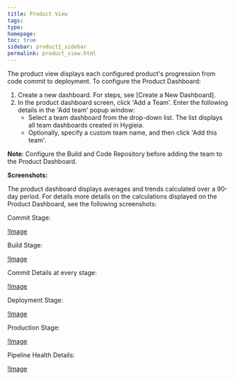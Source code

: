 ```yaml
---
title: Product View
tags: 
type: 
homepage: 
toc: true
sidebar: product1_sidebar
permalink: product_view.html
---
```


The product view displays each configured product's progression from code commit to deployment. To configure the Product Dashboard:

1. Create a new dashboard. For steps, see [Create a New Dashboard].
2. In the product dashboard screen, click 'Add a Team'. Enter the following details in the 'Add team' popup window:
   - Select a team dashboard from the drop-down list. The list displays all team dashboards created in Hygieia.
   - Optionally, specify a custom team name, and then click 'Add this team'.

**Note**: Configure the Build and Code Repository before adding the team to the Product Dashboard.

**Screenshots:**

The product dashboard displays averages and trends calculated over a 90-day period. For details more details on the calculations displayed on the Product Dashboard, see the following screenshots:

Commit Stage:

[!Image](http://www.capitalone.io/Hygieia/media/images/h2-commit-stage.png)

Build Stage:

[!Image](http://www.capitalone.io/Hygieia/media/images/h2-build-stage.png)

Commit Details at every stage:

[!Image](http://www.capitalone.io/Hygieia/media/images/h2-commit-details-stage.png)

Deployment Stage:

[!Image](http://www.capitalone.io/Hygieia/media/images/h2-deploy-stages.png)

Production Stage:

[!Image](http://www.capitalone.io/Hygieia/media/images/h2-prod-stage.png)

Pipeline Health Details:

[!Image](http://www.capitalone.io/Hygieia/media/images/h2-health-details.png)
